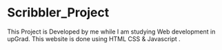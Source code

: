 # Scribbler_Project
This Project is Developed by me while I am studying Web development in upGrad. This website is done using HTML CSS &amp; Javascript .
